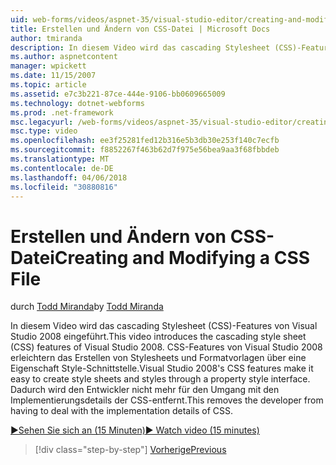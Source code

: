 ```yaml
---
uid: web-forms/videos/aspnet-35/visual-studio-editor/creating-and-modifying-a-css-file
title: Erstellen und Ändern von CSS-Datei | Microsoft Docs
author: tmiranda
description: In diesem Video wird das cascading Stylesheet (CSS)-Features von Visual Studio 2008 eingeführt. Visual Studio 2008 CSS-Features erleichtern die Stylesheets erstellen ein...
ms.author: aspnetcontent
manager: wpickett
ms.date: 11/15/2007
ms.topic: article
ms.assetid: e7c3b221-87ce-444e-9106-bb0609665009
ms.technology: dotnet-webforms
ms.prod: .net-framework
msc.legacyurl: /web-forms/videos/aspnet-35/visual-studio-editor/creating-and-modifying-a-css-file
msc.type: video
ms.openlocfilehash: ee3f25281fed12b316e5b3db30e253f140c7ecfb
ms.sourcegitcommit: f8852267f463b62d7f975e56bea9aa3f68fbbdeb
ms.translationtype: MT
ms.contentlocale: de-DE
ms.lasthandoff: 04/06/2018
ms.locfileid: "30880816"
---
```

<a name="creating-and-modifying-a-css-file"></a><span data-ttu-id="e0ee3-104">Erstellen und Ändern von CSS-Datei</span><span class="sxs-lookup"><span data-stu-id="e0ee3-104">Creating and Modifying a CSS File</span></span>
====================
<span data-ttu-id="e0ee3-105">durch [Todd Miranda](https://github.com/tmiranda)</span><span class="sxs-lookup"><span data-stu-id="e0ee3-105">by [Todd Miranda](https://github.com/tmiranda)</span></span>

<span data-ttu-id="e0ee3-106">In diesem Video wird das cascading Stylesheet (CSS)-Features von Visual Studio 2008 eingeführt.</span><span class="sxs-lookup"><span data-stu-id="e0ee3-106">This video introduces the cascading style sheet (CSS) features of Visual Studio 2008.</span></span> <span data-ttu-id="e0ee3-107">CSS-Features von Visual Studio 2008 erleichtern das Erstellen von Stylesheets und Formatvorlagen über eine Eigenschaft Style-Schnittstelle.</span><span class="sxs-lookup"><span data-stu-id="e0ee3-107">Visual Studio 2008's CSS features make it easy to create style sheets and styles through a property style interface.</span></span> <span data-ttu-id="e0ee3-108">Dadurch wird den Entwickler nicht mehr für den Umgang mit den Implementierungsdetails der CSS-entfernt.</span><span class="sxs-lookup"><span data-stu-id="e0ee3-108">This removes the developer from having to deal with the implementation details of CSS.</span></span>

[<span data-ttu-id="e0ee3-109">&#9654;Sehen Sie sich an (15 Minuten)</span><span class="sxs-lookup"><span data-stu-id="e0ee3-109">&#9654; Watch video (15 minutes)</span></span>](https://channel9.msdn.com/Blogs/ASP-NET-Site-Videos/creating-and-modifying-a-css-file)

> [!div class="step-by-step"]
> [<span data-ttu-id="e0ee3-110">Vorherige</span><span class="sxs-lookup"><span data-stu-id="e0ee3-110">Previous</span></span>](quick-tour-of-the-visual-studio-2008-integrated-development-environment.md)
